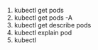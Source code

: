 1. kubectl get pods
2. kubectl get pods -A
3. kubectl get describe pods <pod name>
4. kubectl explain pod <pod name>
5. kubectl 
